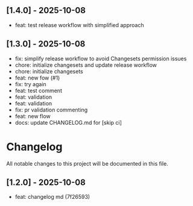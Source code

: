 ## [1.4.0] - 2025-10-08

- feat: test release workflow with simplified approach

## [1.3.0] - 2025-10-08

- fix: simplify release workflow to avoid Changesets permission issues
- chore: initialize changesets and update release workflow
- chore: initialize changesets
- feat: new fow (#1)
- fix: try again
- feat: test comment
- feat: validation
- feat: validation
- fix: pr validation commenting
- feat: new flow
- docs: update CHANGELOG.md for  [skip ci]

# Changelog

All notable changes to this project will be documented in this file.

## [1.2.0] - 2025-10-08

- feat: changelog md (7f26593)
